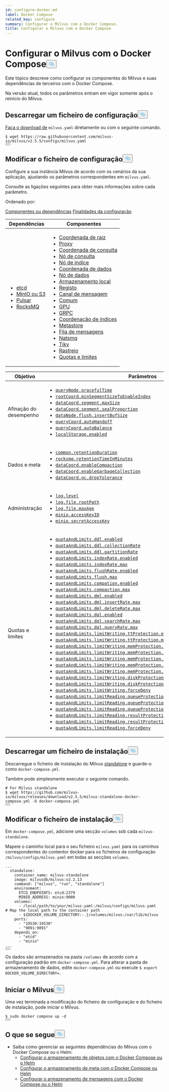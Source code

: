 ```yaml
---
id: configure-docker.md
label: Docker Compose
related_key: configure
summary: Configurar o Milvus com o Docker Compose.
title: Configurar o Milvus com o Docker Compose
---
```

<h1 id="Configure-Milvus-with-Docker-Compose" class="common-anchor-header">Configurar o Milvus com o Docker Compose<button data-href="#Configure-Milvus-with-Docker-Compose" class="anchor-icon" translate="no">
      <svg translate="no"
        aria-hidden="true"
        focusable="false"
        height="20"
        version="1.1"
        viewBox="0 0 16 16"
        width="16"
      >
        <path
          fill="#0092E4"
          fill-rule="evenodd"
          d="M4 9h1v1H4c-1.5 0-3-1.69-3-3.5S2.55 3 4 3h4c1.45 0 3 1.69 3 3.5 0 1.41-.91 2.72-2 3.25V8.59c.58-.45 1-1.27 1-2.09C10 5.22 8.98 4 8 4H4c-.98 0-2 1.22-2 2.5S3 9 4 9zm9-3h-1v1h1c1 0 2 1.22 2 2.5S13.98 12 13 12H9c-.98 0-2-1.22-2-2.5 0-.83.42-1.64 1-2.09V6.25c-1.09.53-2 1.84-2 3.25C6 11.31 7.55 13 9 13h4c1.45 0 3-1.69 3-3.5S14.5 6 13 6z"
        ></path>
      </svg>
    </button></h1><p>Este tópico descreve como configurar os componentes do Milvus e suas dependências de terceiros com o Docker Compose.</p>
<div class="alert note">
Na versão atual, todos os parâmetros entram em vigor somente após o reinício do Milvus.</div>
<h2 id="Download-a-configuration-file" class="common-anchor-header">Descarregar um ficheiro de configuração<button data-href="#Download-a-configuration-file" class="anchor-icon" translate="no">
      <svg translate="no"
        aria-hidden="true"
        focusable="false"
        height="20"
        version="1.1"
        viewBox="0 0 16 16"
        width="16"
      >
        <path
          fill="#0092E4"
          fill-rule="evenodd"
          d="M4 9h1v1H4c-1.5 0-3-1.69-3-3.5S2.55 3 4 3h4c1.45 0 3 1.69 3 3.5 0 1.41-.91 2.72-2 3.25V8.59c.58-.45 1-1.27 1-2.09C10 5.22 8.98 4 8 4H4c-.98 0-2 1.22-2 2.5S3 9 4 9zm9-3h-1v1h1c1 0 2 1.22 2 2.5S13.98 12 13 12H9c-.98 0-2-1.22-2-2.5 0-.83.42-1.64 1-2.09V6.25c-1.09.53-2 1.84-2 3.25C6 11.31 7.55 13 9 13h4c1.45 0 3-1.69 3-3.5S14.5 6 13 6z"
        ></path>
      </svg>
    </button></h2><p><a href="https://raw.githubusercontent.com/milvus-io/milvus/v2.5.5/configs/milvus.yaml">Faça o download de</a> <code translate="no">milvus.yaml</code> diretamente ou com o seguinte comando.</p>
<pre><code translate="no">$ wget https://raw.githubusercontent.com/milvus-io/milvus/v2.5.5/configs/milvus.yaml
<button class="copy-code-btn"></button></code></pre>
<h2 id="Modify-the-configuration-file" class="common-anchor-header">Modificar o ficheiro de configuração<button data-href="#Modify-the-configuration-file" class="anchor-icon" translate="no">
      <svg translate="no"
        aria-hidden="true"
        focusable="false"
        height="20"
        version="1.1"
        viewBox="0 0 16 16"
        width="16"
      >
        <path
          fill="#0092E4"
          fill-rule="evenodd"
          d="M4 9h1v1H4c-1.5 0-3-1.69-3-3.5S2.55 3 4 3h4c1.45 0 3 1.69 3 3.5 0 1.41-.91 2.72-2 3.25V8.59c.58-.45 1-1.27 1-2.09C10 5.22 8.98 4 8 4H4c-.98 0-2 1.22-2 2.5S3 9 4 9zm9-3h-1v1h1c1 0 2 1.22 2 2.5S13.98 12 13 12H9c-.98 0-2-1.22-2-2.5 0-.83.42-1.64 1-2.09V6.25c-1.09.53-2 1.84-2 3.25C6 11.31 7.55 13 9 13h4c1.45 0 3-1.69 3-3.5S14.5 6 13 6z"
        ></path>
      </svg>
    </button></h2><p>Configure a sua instância Milvus de acordo com os cenários da sua aplicação, ajustando os parâmetros correspondentes em <code translate="no">milvus.yaml</code>.</p>
<p>Consulte as ligações seguintes para obter mais informações sobre cada parâmetro.</p>
<p>Ordenado por:</p>
<div class="filter">
<a href="#component">Componentes ou dependências</a> <a href="#purpose">Finalidades da configuração</a> </div>
<div class="filter-component table-wrapper">
<table id="component">
<thead>
  <tr>
    <th>Dependências</th>
    <th>Componentes</th>
  </tr>
</thead>
<tbody>
  <tr>
    <td>
        <ul>
            <li><a href="/docs/pt/configure_etcd.md">etcd</a></li>
            <li><a href="/docs/pt/configure_minio.md">MinIO ou S3</a></li>
            <li><a href="/docs/pt/configure_pulsar.md">Pulsar</a></li>
            <li><a href="/docs/pt/configure_rocksmq.md">RocksMQ</a></li>
        </ul>
    </td>
    <td>
        <ul>
            <li><a href="/docs/pt/configure_rootcoord.md">Coordenada de raiz</a></li>
            <li><a href="/docs/pt/configure_proxy.md">Proxy</a></li>
            <li><a href="/docs/pt/configure_querycoord.md">Coordenada de consulta</a></li>
            <li><a href="/docs/pt/configure_querynode.md">Nó de consulta</a></li>
            <li><a href="/docs/pt/configure_indexnode.md">Nó de índice</a></li>
            <li><a href="/docs/pt/configure_datacoord.md">Coordenada de dados</a></li>
            <li><a href="/docs/pt/configure_datanode.md">Nó de dados</a></li>
            <li><a href="/docs/pt/configure_localstorage.md">Armazenamento local</a></li>
            <li><a href="/docs/pt/configure_log.md">Registo</a></li>
            <li><a href="/docs/pt/configure_msgchannel.md">Canal de mensagem</a></li>
            <li><a href="/docs/pt/configure_common.md">Comum</a></li>
            <li><a href="/docs/pt/configure_gpu.md">GPU</a></li>
            <li><a href="/docs/pt/configure_grpc.md">GRPC</a></li>
            <li><a href="/docs/pt/configure_indexcoord.md">Coordenação de índices</a></li>
            <li><a href="/docs/pt/configure_metastore.md">Metastore</a></li>
            <li><a href="/docs/pt/configure_mq.md">Fila de mensagens</a></li>
            <li><a href="/docs/pt/configure_natsmq.md">Natsmq</a></li>
            <li><a href="/docs/pt/configure_tikv.md">Tikv</a></li>
            <li><a href="/docs/pt/configure_trace.md">Rastreio</a></li>
            <li><a href="/docs/pt/configure_quotaandlimits.md">Quotas e limites</a></li>
        </ul>
    </td>
  </tr>
</tbody>
</table>
</div>
<div class="filter-purpose table-wrapper">
<table id="purpose">
<thead>
  <tr>
    <th>Objetivo</th>
    <th>Parâmetros</th>
  </tr>
</thead>
<tbody>
  <tr>
    <td>Afinação do desempenho</td>
    <td>
        <ul>
            <li><a href="/docs/pt/configure_querynode.md#queryNodegracefulTime"><code translate="no">queryNode.gracefulTime</code></a></li>
            <li><a href="/docs/pt/configure_rootcoord.md#rootCoordminSegmentSizeToEnableIndex"><code translate="no">rootCoord.minSegmentSizeToEnableIndex</code></a></li>
            <li><a href="/docs/pt/configure_datacoord.md#dataCoordsegmentmaxSize"><code translate="no">dataCoord.segment.maxSize</code></a></li>
            <li><a href="/docs/pt/configure_datacoord.md#dataCoordsegmentsealProportion"><code translate="no">dataCoord.segment.sealProportion</code></a></li>
            <li><a href="/docs/pt/configure_datanode.md#dataNodeflushinsertBufSize"><code translate="no">dataNode.flush.insertBufSize</code></a></li>
            <li><a href="/docs/pt/configure_querycoord.md#queryCoordautoHandoff"><code translate="no">queryCoord.autoHandoff</code></a></li>
            <li><a href="/docs/pt/configure_querycoord.md#queryCoordautoBalance"><code translate="no">queryCoord.autoBalance</code></a></li>
            <li><a href="/docs/pt/configure_localstorage.md#localStorageenabled"><code translate="no">localStorage.enabled</code></a></li>
        </ul>
    </td>
  </tr>
  <tr>
    <td>Dados e meta</td>
    <td>
        <ul>
            <li><a href="/docs/pt/configure_common.md#commonretentionDuration"><code translate="no">common.retentionDuration</code></a></li>
            <li><a href="/docs/pt/configure_rocksmq.md#rocksmqretentionTimeInMinutes"><code translate="no">rocksmq.retentionTimeInMinutes</code></a></li>
            <li><a href="/docs/pt/configure_datacoord.md#dataCoordenableCompaction"><code translate="no">dataCoord.enableCompaction</code></a></li>
            <li><a href="/docs/pt/configure_datacoord.md#dataCoordenableGarbageCollection"><code translate="no">dataCoord.enableGarbageCollection</code></a></li>
            <li><a href="/docs/pt/configure_datacoord.md#dataCoordgcdropTolerance"><code translate="no">dataCoord.gc.dropTolerance</code></a></li>
        </ul>
    </td>
  </tr>
  <tr>
    <td>Administração</td>
    <td>
        <ul>
            <li><a href="/docs/pt/configure_log.md#loglevel"><code translate="no">log.level</code></a></li>
            <li><a href="/docs/pt/configure_log.md#logfilerootPath"><code translate="no">log.file.rootPath</code></a></li>
            <li><a href="/docs/pt/configure_log.md#logfilemaxAge"><code translate="no">log.file.maxAge</code></a></li>
            <li><a href="/docs/pt/configure_minio.md#minioaccessKeyID"><code translate="no">minio.accessKeyID</code></a></li>
            <li><a href="/docs/pt/configure_minio.md#miniosecretAccessKey"><code translate="no">minio.secretAccessKey</code></a></li>
        </ul>
    </td>
  </tr>
  <tr>
    <td>Quotas e limites</td>
    <td>
        <ul>
            <li><a href="/docs/pt/configure_quotaandlimits.md#quotaAndLimitsddlenabled"><code translate="no">quotaAndLimits.ddl.enabled</code></a></li>
            <li><a href="/docs/pt/configure_quotaandlimits.md#quotaAndLimitsddlcollectionRate"><code translate="no">quotaAndLimits.ddl.collectionRate</code></a></li>
            <li><a href="/docs/pt/configure_quotaandlimits.md#quotaAndLimitsddlpartitionRate"><code translate="no">quotaAndLimits.ddl.partitionRate</code></a></li>
            <li><a href="/docs/pt/configure_quotaandlimits.md#quotaAndLimitsindexRateenabled"><code translate="no">quotaAndLimits.indexRate.enabled</code></a></li>
            <li><a href="/docs/pt/configure_quotaandlimits.md#quotaAndLimitsindexRatemax"><code translate="no">quotaAndLimits.indexRate.max</code></a></li>
            <li><a href="/docs/pt/configure_quotaandlimits.md#quotaAndLimitsflushRateenabled"><code translate="no">quotaAndLimits.flushRate.enabled</code></a></li>
            <li><a href="/docs/pt/configure_quotaandlimits.md#quotaAndLimitsflushmax"><code translate="no">quotaAndLimits.flush.max</code></a></li>
            <li><a href="/docs/pt/configure_quotaandlimits.md#quotaAndLimitscompationenabled"><code translate="no">quotaAndLimits.compation.enabled</code></a></li>
            <li><a href="/docs/pt/configure_quotaandlimits.md#quotaAndLimitscompactionmax"><code translate="no">quotaAndLimits.compaction.max</code></a></li>
            <li><a href="/docs/pt/configure_quotaandlimits.md#quotaAndLimitsdmlenabled"><code translate="no">quotaAndLimits.dml.enabled</code></a></li>
            <li><a href="/docs/pt/configure_quotaandlimits.md#quotaAndLimitsdmlinsertRatemax"><code translate="no">quotaAndLimits.dml.insertRate.max</code></a></li>
            <li><a href="/docs/pt/configure_quotaandlimits.md#quotaAndLimitsdmldeleteRatemax"><code translate="no">quotaAndLimits.dml.deleteRate.max</code></a></li>
            <li><a href="/docs/pt/configure_quotaandlimits.md#quotaAndLimitsdqlenabled"><code translate="no">quotaAndLimits.dql.enabled</code></a></li>
            <li><a href="/docs/pt/configure_quotaandlimits.md#quotaAndLimitsdqlsearchRatemax"><code translate="no">quotaAndLimits.dql.searchRate.max</code></a></li>
            <li><a href="/docs/pt/configure_quotaandlimits.md#quotaAndLimitsdqlqueryRatemax"><code translate="no">quotaAndLimits.dql.queryRate.max</code></a></li>
            <li><a href="/docs/pt/configure_quotaandlimits.md#quotaAndLimitslimitWritingttProtectionenabled"><code translate="no">quotaAndLimits.limitWriting.ttProtection.enabled</code></a></li>
            <li><a href="/docs/pt/configure_quotaandlimits.md#quotaAndLimitslimitWritingttProtectionmaxTimeTickDelay"><code translate="no">quotaAndLimits.limitWriting.ttProtection.maxTimeTickDelay</code></a></li>
            <li><a href="/docs/pt/configure_quotaandlimits.md#quotaAndLimitslimitWritingmemProtectionenabled"><code translate="no">quotaAndLimits.limitWriting.memProtection.enabled</code></a></li>
            <li><a href="/docs/pt/configure_quotaandlimits.md#quotaAndLimitslimitWritingmemProtectiondataNodeMemoryLowWaterLevel"><code translate="no">quotaAndLimits.limitWriting.memProtection.dataNodeMemoryLowWaterLevel</code></a></li>
            <li><a href="/docs/pt/configure_quotaandlimits.md#quotaAndLimitslimitWritingmemProtectionqueryNodeMemoryLowWaterLevel"><code translate="no">quotaAndLimits.limitWriting.memProtection.queryNodeMemoryLowWaterLevel</code></a></li>
            <li><a href="/docs/pt/configure_quotaandlimits.md#quotaAndLimitslimitWritingmemProtectiondataNodeMemoryHighWaterLevel"><code translate="no">quotaAndLimits.limitWriting.memProtection.dataNodeMemoryHighWaterLevel</code></a></li>
            <li><a href="/docs/pt/configure_quotaandlimits.md#quotaAndLimitslimitWritingmemProtectionqueryNodeMemoryHighWaterLevel"><code translate="no">quotaAndLimits.limitWriting.memProtection.queryNodeMemoryHighWaterLevel</code></a></li>
            <li><a href="/docs/pt/configure_quotaandlimits.md#quotaAndLimitslimitWritingdiskProtectionenabled"><code translate="no">quotaAndLimits.limitWriting.diskProtection.enabled</code></a></li>
            <li><a href="/docs/pt/configure_quotaandlimits.md#quotaAndLimitslimitWritingdiskProtectiondiskQuota"><code translate="no">quotaAndLimits.limitWriting.diskProtection.diskQuota</code></a></li>
            <li><a href="/docs/pt/configure_quotaandlimits.md#quotaAndLimitslimitWritingforceDeny"><code translate="no">quotaAndLimits.limitWriting.forceDeny</code></a></li>
            <li><a href="/docs/pt/configure_quotaandlimits.md#quotaAndLimitslimitReadingqueueProtectionenabled"><code translate="no">quotaAndLimits.limitReading.queueProtection.enabled</code></a></li>
            <li><a href="/docs/pt/configure_quotaandlimits.md#quotaAndLimitslimitReadingqueueProtectionnqInQueueThreshold"><code translate="no">quotaAndLimits.limitReading.queueProtection.nqInQueueThreshold</code></a></li>
            <li><a href="/docs/pt/configure_quotaandlimits.md#quotaAndLimitslimitReadingqueueProtectionqueueLatencyThreshold"><code translate="no">quotaAndLimits.limitReading.queueProtection.queueLatencyThreshold</code></a></li>
            <li><a href="/docs/pt/configure_quotaandlimits.md#quotaAndLimitslimitReadingresultProtectionenabled"><code translate="no">quotaAndLimits.limitReading.resultProtection.enabled</code></a></li>
            <li><a href="/docs/pt/configure_quotaandlimits.md#quotaAndLimitslimitReadingresultProtectionmaxReadResultRate"><code translate="no">quotaAndLimits.limitReading.resultProtection.maxReadResultRate</code></a></li>
            <li><a href="/docs/pt/configure_quotaandlimits.md#quotaAndLimitslimitReadingforceDeny"><code translate="no">quotaAndLimits.limitReading.forceDeny</code></a></li>
        </ul>
    </td>
  </tr>
</tbody>
</table>
</div>
<h2 id="Download-an-installation-file" class="common-anchor-header">Descarregar um ficheiro de instalação<button data-href="#Download-an-installation-file" class="anchor-icon" translate="no">
      <svg translate="no"
        aria-hidden="true"
        focusable="false"
        height="20"
        version="1.1"
        viewBox="0 0 16 16"
        width="16"
      >
        <path
          fill="#0092E4"
          fill-rule="evenodd"
          d="M4 9h1v1H4c-1.5 0-3-1.69-3-3.5S2.55 3 4 3h4c1.45 0 3 1.69 3 3.5 0 1.41-.91 2.72-2 3.25V8.59c.58-.45 1-1.27 1-2.09C10 5.22 8.98 4 8 4H4c-.98 0-2 1.22-2 2.5S3 9 4 9zm9-3h-1v1h1c1 0 2 1.22 2 2.5S13.98 12 13 12H9c-.98 0-2-1.22-2-2.5 0-.83.42-1.64 1-2.09V6.25c-1.09.53-2 1.84-2 3.25C6 11.31 7.55 13 9 13h4c1.45 0 3-1.69 3-3.5S14.5 6 13 6z"
        ></path>
      </svg>
    </button></h2><p>Descarregue o ficheiro de instalação do Milvus <a href="https://github.com/milvus-io/milvus/releases/download/v2.5.5/milvus-standalone-docker-compose.yml">standalone</a> e guarde-o como <code translate="no">docker-compose.yml</code>.</p>
<p>Também pode simplesmente executar o seguinte comando.</p>
<pre><code translate="no"><span class="hljs-comment"># For Milvus standalone</span>
$ wget https://github.com/milvus-io/milvus/releases/download/v2.5.5/milvus-standalone-docker-compose.yml -O docker-compose.yml
<button class="copy-code-btn"></button></code></pre>
<h2 id="Modify-the-installation-file" class="common-anchor-header">Modificar o ficheiro de instalação<button data-href="#Modify-the-installation-file" class="anchor-icon" translate="no">
      <svg translate="no"
        aria-hidden="true"
        focusable="false"
        height="20"
        version="1.1"
        viewBox="0 0 16 16"
        width="16"
      >
        <path
          fill="#0092E4"
          fill-rule="evenodd"
          d="M4 9h1v1H4c-1.5 0-3-1.69-3-3.5S2.55 3 4 3h4c1.45 0 3 1.69 3 3.5 0 1.41-.91 2.72-2 3.25V8.59c.58-.45 1-1.27 1-2.09C10 5.22 8.98 4 8 4H4c-.98 0-2 1.22-2 2.5S3 9 4 9zm9-3h-1v1h1c1 0 2 1.22 2 2.5S13.98 12 13 12H9c-.98 0-2-1.22-2-2.5 0-.83.42-1.64 1-2.09V6.25c-1.09.53-2 1.84-2 3.25C6 11.31 7.55 13 9 13h4c1.45 0 3-1.69 3-3.5S14.5 6 13 6z"
        ></path>
      </svg>
    </button></h2><p>Em <code translate="no">docker-compose.yml</code>, adicione uma secção <code translate="no">volumes</code> sob cada <code translate="no">milvus-standalone</code>.</p>
<p>Mapeie o caminho local para o seu ficheiro <code translate="no">milvus.yaml</code> para os caminhos correspondentes do contentor docker para os ficheiros de configuração <code translate="no">/milvus/configs/milvus.yaml</code> em todas as secções <code translate="no">volumes</code>.</p>
<pre><code translate="no" class="language-yaml">...
  standalone:
    container_name: milvus-standalone
    image: milvusdb/milvus:v2.2.13
    <span class="hljs-built_in">command</span>: [<span class="hljs-string">&quot;milvus&quot;</span>, <span class="hljs-string">&quot;run&quot;</span>, <span class="hljs-string">&quot;standalone&quot;</span>]
    environment:
      ETCD_ENDPOINTS: etcd:2379
      MINIO_ADDRESS: minio:9000
    volumes:
      - /local/path/to/your/milvus.yaml:/milvus/configs/milvus.yaml   <span class="hljs-comment"># Map the local path to the container path</span>
      - <span class="hljs-variable">${DOCKER_VOLUME_DIRECTORY:-.}</span>/volumes/milvus:/var/lib/milvus
    ports:
      - <span class="hljs-string">&quot;19530:19530&quot;</span>
      - <span class="hljs-string">&quot;9091:9091&quot;</span>
    depends_on:
      - <span class="hljs-string">&quot;etcd&quot;</span>
      - <span class="hljs-string">&quot;minio&quot;</span>
...
<button class="copy-code-btn"></button></code></pre>
<div class="alert note">
Os dados são armazenados na pasta <code translate="no">/volumes</code> de acordo com a configuração padrão em <code translate="no">docker-compose.yml</code>. Para alterar a pasta de armazenamento de dados, edite <code translate="no">docker-compose.yml</code> ou execute <code translate="no">$ export DOCKER_VOLUME_DIRECTORY=</code>.</div>
<h2 id="Start-Milvus" class="common-anchor-header">Iniciar o Milvus<button data-href="#Start-Milvus" class="anchor-icon" translate="no">
      <svg translate="no"
        aria-hidden="true"
        focusable="false"
        height="20"
        version="1.1"
        viewBox="0 0 16 16"
        width="16"
      >
        <path
          fill="#0092E4"
          fill-rule="evenodd"
          d="M4 9h1v1H4c-1.5 0-3-1.69-3-3.5S2.55 3 4 3h4c1.45 0 3 1.69 3 3.5 0 1.41-.91 2.72-2 3.25V8.59c.58-.45 1-1.27 1-2.09C10 5.22 8.98 4 8 4H4c-.98 0-2 1.22-2 2.5S3 9 4 9zm9-3h-1v1h1c1 0 2 1.22 2 2.5S13.98 12 13 12H9c-.98 0-2-1.22-2-2.5 0-.83.42-1.64 1-2.09V6.25c-1.09.53-2 1.84-2 3.25C6 11.31 7.55 13 9 13h4c1.45 0 3-1.69 3-3.5S14.5 6 13 6z"
        ></path>
      </svg>
    </button></h2><p>Uma vez terminada a modificação do ficheiro de configuração e do ficheiro de instalação, pode iniciar o Milvus.</p>
<pre><code translate="no">$ <span class="hljs-built_in">sudo</span> docker compose up -d
<button class="copy-code-btn"></button></code></pre>
<h2 id="Whats-next" class="common-anchor-header">O que se segue<button data-href="#Whats-next" class="anchor-icon" translate="no">
      <svg translate="no"
        aria-hidden="true"
        focusable="false"
        height="20"
        version="1.1"
        viewBox="0 0 16 16"
        width="16"
      >
        <path
          fill="#0092E4"
          fill-rule="evenodd"
          d="M4 9h1v1H4c-1.5 0-3-1.69-3-3.5S2.55 3 4 3h4c1.45 0 3 1.69 3 3.5 0 1.41-.91 2.72-2 3.25V8.59c.58-.45 1-1.27 1-2.09C10 5.22 8.98 4 8 4H4c-.98 0-2 1.22-2 2.5S3 9 4 9zm9-3h-1v1h1c1 0 2 1.22 2 2.5S13.98 12 13 12H9c-.98 0-2-1.22-2-2.5 0-.83.42-1.64 1-2.09V6.25c-1.09.53-2 1.84-2 3.25C6 11.31 7.55 13 9 13h4c1.45 0 3-1.69 3-3.5S14.5 6 13 6z"
        ></path>
      </svg>
    </button></h2><ul>
<li>Saiba como gerenciar as seguintes dependências do Milvus com o Docker Compose ou o Helm:<ul>
<li><a href="/docs/pt/deploy_s3.md">Configurar o armazenamento de objetos com o Docker Compose ou o Helm</a></li>
<li><a href="/docs/pt/deploy_etcd.md">Configurar o armazenamento de meta com o Docker Compose ou Helm</a></li>
<li><a href="/docs/pt/deploy_pulsar.md">Configurar o armazenamento de mensagens com o Docker Compose ou o Helm</a></li>
</ul></li>
</ul>

